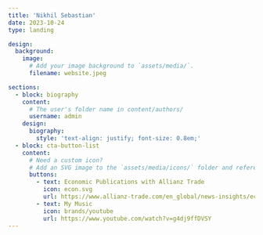 ```yaml
---
title: 'Nikhil Sebastian'
date: 2023-10-24
type: landing

design:
  background:
    image:
      # Add your image background to `assets/media/`.
      filename: website.jpeg

sections:
  - block: biography
    content:
      # The user's folder name in content/authors/
      username: admin
    design:
      biography:
        style: 'text-align: justify; font-size: 0.8em;'
  - block: cta-button-list
    content:
      # Need a custom icon?
      # Add an SVG image to the `assets/media/icons/` folder and reference it in the `icon` field below
      buttons:
        - text: Economic Publications with Allianz Trade
          icon: econ.svg
          url: https://www.allianz-trade.com/en_global/news-insights/economic-insights.html
        - text: My Music 
          icon: brands/youtube
          url: https://www.youtube.com/watch?v=g4dj9ffDVSY
---
```

